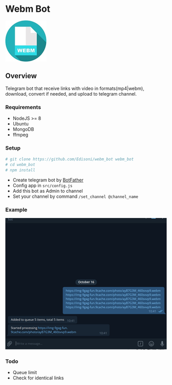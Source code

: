 # Webm Bot
![png](images/logo.jpg)

## Overview
Telegram bot that receive links with video in formats(mp4|webm), download, convert if needed, and upload to telegram channel. 
### Requirements

* NodeJS >= 8
* Ubuntu
* MongoDB
* ffmpeg

### Setup

``` bash
# git clone https://github.com/Edisoni/webm_bot webm_bot
# cd webm_bot
# npm install
```

* Create telegram bot by [BotFather](https://telegram.me/botfather)
* Config app in ```src/config.js```
* Add this bot as Admin to channel
* Set your channel by command ```/set_channel @channel_name```
### Example
![png](images/example.png)

### Todo
* Queue limit 
* Check for identical links
